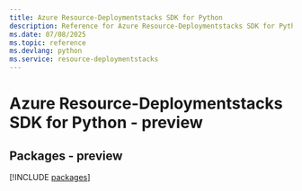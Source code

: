 ```yaml
---
title: Azure Resource-Deploymentstacks SDK for Python
description: Reference for Azure Resource-Deploymentstacks SDK for Python
ms.date: 07/08/2025
ms.topic: reference
ms.devlang: python
ms.service: resource-deploymentstacks
---
```

# Azure Resource-Deploymentstacks SDK for Python - preview
## Packages - preview
[!INCLUDE [packages](resource-deploymentstacks-index.md)]